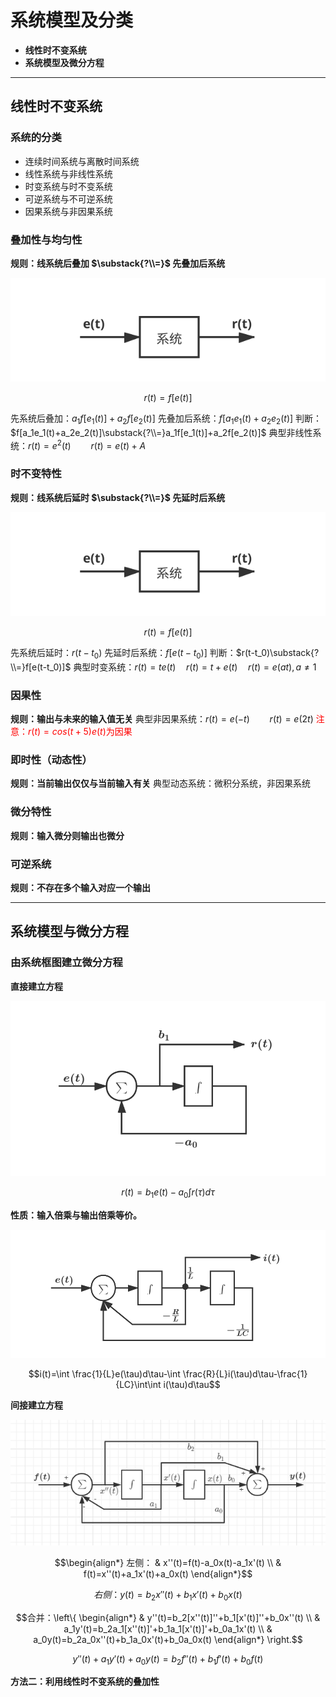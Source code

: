 # 系统模型及分类
* **线性时不变系统**
* **系统模型及微分方程**

***

## 线性时不变系统

### 系统的分类
* 连续时间系统与离散时间系统
* 线性系统与非线性系统
* 时变系统与时不变系统
* 可逆系统与不可逆系统
* 因果系统与非因果系统

### 叠加性与均匀性
**规则：线系统后叠加 $\substack{?\\=}$ 先叠加后系统**
<center>
    <img src=./数据/图形/信号与系统.svg>
</center>

$$r(t)=f[e(t)]$$

先系统后叠加：$a_1f[e_1(t)]+a_2f[e_2(t)]$
先叠加后系统：$f[a_1e_1(t)+a_2e_2(t)]$
判断：$f[a_1e_1(t)+a_2e_2(t)]\substack{?\\=}a_1f[e_1(t)]+a_2f[e_2(t)]$
典型非线性系统：$r(t)=e^2(t) \qquad r(t)=e(t)+A$

### 时不变特性
**规则：线系统后延时 $\substack{?\\=}$ 先延时后系统**
<center>
    <img src=./数据/图形/信号与系统.svg>
</center>

$$r(t)=f[e(t)]$$

先系统后延时：$r(t-t_0)$
先延时后系统：$f[e(t-t_0)]$
判断：$r(t-t_0)\substack{?\\=}f[e(t-t_0)]$
典型时变系统：$r(t)=te(t) \quad r(t)=t+e(t) \quad r(t)=e(at),a\neq1$

### 因果性
**规则：输出与未来的输入值无关**
典型非因果系统：$r(t)=e(-t) \qquad r(t)=e(2t)$
<font color=red>注意：$r(t)=cos(t+5)e(t)$为因果</font>

### 即时性（动态性）
**规则：当前输出仅仅与当前输入有关**
典型动态系统：微积分系统，非因果系统

### 微分特性
**规则：输入微分则输出也微分**

### 可逆系统
**规则：不存在多个输入对应一个输出**

******

## 系统模型与微分方程

### 由系统框图建立微分方程
**直接建立方程**

<center>
    <img src=./数据/图形/微积分电路(1).svg>
</center>

$$r(t)=b_1e(t)-a_0\int r(\tau)d\tau$$

**性质：输入倍乘与输出倍乘等价。**

<center>
    <img src=./数据/图形/微积分电路(2).svg>
</center>

$$i(t)=\int \frac{1}{L}e(\tau)d\tau-\int \frac{R}{L}i(\tau)d\tau-\frac{1}{LC}\int\int i(\tau)d\tau$$

**间接建立方程**

<center>
    <img src="./数据/图形/微积分电路(3).png">
</center>

$$\begin{align*}
    左侧：
    & x''(t)=f(t)-a_0x(t)-a_1x'(t) \\
    & f(t)=x''(t)+a_1x'(t)+a_0x(t)
\end{align*}$$

$$右侧：y(t)=b_2x''(t)+b_1x'(t)+b_0x(t)$$

$$合并：\left\{
\begin{align*}
    & y''(t)=b_2[x''(t)]''+b_1[x'(t)]''+b_0x''(t) \\
    & a_1y'(t)=b_2a_1[x''(t)]'+b_1a_1[x'(t)]'+b_0a_1x'(t) \\
    & a_0y(t)=b_2a_0x''(t)+b_1a_0x'(t)+b_0a_0x(t)
\end{align*}
\right.$$

$$y''(t)+a_1y'(t)+a_0y(t)=b_2f''(t)+b_1f'(t)+b_0f(t)$$

**方法二：利用线性时不变系统的叠加性**